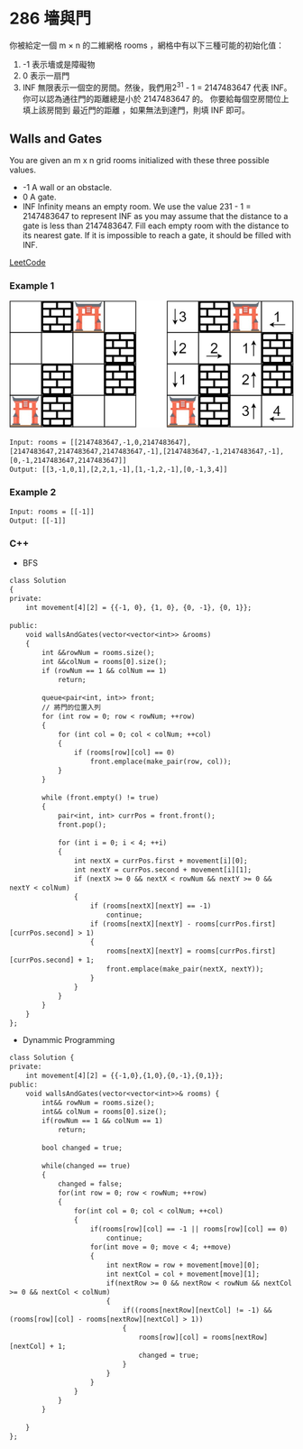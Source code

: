 # 286 墻與門

你被給定一個 m × n 的二維網格 rooms ，網格中有以下三種可能的初始化值：

1. -1 表示墻或是障礙物
2. 0 表示一扇門
3. INF 無限表示一個空的房間。然後，我們用2<sup>31</sup> - 1 = 2147483647 代表 INF。你可以認為通往門的距離總是小於 2147483647 的。
你要給每個空房間位上填上該房間到 最近門的距離 ，如果無法到達門，則填 INF 即可。

## Walls and Gates

You are given an m x n grid rooms initialized with these three possible values.

* -1 A wall or an obstacle.
* 0 A gate.
* INF Infinity means an empty room. We use the value 231 - 1 = 2147483647 to represent INF as you may assume that the distance to a gate is less than 2147483647.
Fill each empty room with the distance to its nearest gate. If it is impossible to reach a gate, it should be filled with INF.


[LeetCode](https://leetcode-cn.com/walls-and-gates/)

### Example 1
<img src="img/286.jpg" width = "600"/>

```
Input: rooms = [[2147483647,-1,0,2147483647],[2147483647,2147483647,2147483647,-1],[2147483647,-1,2147483647,-1],[0,-1,2147483647,2147483647]]
Output: [[3,-1,0,1],[2,2,1,-1],[1,-1,2,-1],[0,-1,3,4]]
```

### Example 2

```
Input: rooms = [[-1]]
Output: [[-1]]
```

### C++ 

* BFS
```
class Solution
{
private:
    int movement[4][2] = {{-1, 0}, {1, 0}, {0, -1}, {0, 1}};

public:
    void wallsAndGates(vector<vector<int>> &rooms)
    {
        int &&rowNum = rooms.size();
        int &&colNum = rooms[0].size();
        if (rowNum == 1 && colNum == 1)
            return;

        queue<pair<int, int>> front;
        // 將門的位置入列
        for (int row = 0; row < rowNum; ++row)
        {
            for (int col = 0; col < colNum; ++col)
            {
                if (rooms[row][col] == 0)
                    front.emplace(make_pair(row, col));
            }
        }

        while (front.empty() != true)
        {
            pair<int, int> currPos = front.front();
            front.pop();

            for (int i = 0; i < 4; ++i)
            {
                int nextX = currPos.first + movement[i][0];
                int nextY = currPos.second + movement[i][1];
                if (nextX >= 0 && nextX < rowNum && nextY >= 0 && nextY < colNum)
                {
                    if (rooms[nextX][nextY] == -1)
                        continue;
                    if (rooms[nextX][nextY] - rooms[currPos.first][currPos.second] > 1)
                    {
                        rooms[nextX][nextY] = rooms[currPos.first][currPos.second] + 1;
                        front.emplace(make_pair(nextX, nextY));
                    }
                }
            }
        }
    }
};
```

* Dynammic Programming
```
class Solution {
private:
    int movement[4][2] = {{-1,0},{1,0},{0,-1},{0,1}};
public:
    void wallsAndGates(vector<vector<int>>& rooms) {
        int&& rowNum = rooms.size(); 
        int&& colNum = rooms[0].size();
        if(rowNum == 1 && colNum == 1)
            return;

        bool changed = true;

        while(changed == true)
        {
            changed = false;
            for(int row = 0; row < rowNum; ++row)
            {
                for(int col = 0; col < colNum; ++col)
                {
                    if(rooms[row][col] == -1 || rooms[row][col] == 0)
                        continue;
                    for(int move = 0; move < 4; ++move)
                    {                        
                        int nextRow = row + movement[move][0];
                        int nextCol = col + movement[move][1];
                        if(nextRow >= 0 && nextRow < rowNum && nextCol >= 0 && nextCol < colNum)
                        {
                            if((rooms[nextRow][nextCol] != -1) && (rooms[row][col] - rooms[nextRow][nextCol] > 1))
                            {
                                rooms[row][col] = rooms[nextRow][nextCol] + 1;
                                changed = true;
                            }
                        }
                    }
                }
            }
        }

    }
};
```
